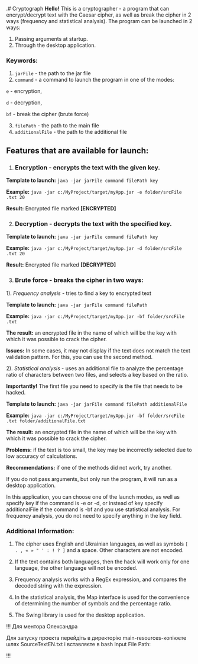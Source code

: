 .# Cryptograph
**Hello!** This is a cryptographer - a program that can encrypt/decrypt text with the Caesar cipher, as well as break the cipher in 2 ways (frequency and statistical analysis).
The program can be launched in 2 ways:
  1. Passing arguments at startup.
  2. Through the desktop application.

### **Keywords:**
1. `jarFile` - the path to the jar file
2. `command` - a command to launch the program in one of the modes:

`e` - encryption,

`d` - decryption,

`bf` - break the cipher (brute force)

3. `filePath` - the path to the main file
4. `additionalFile` - the path to the additional file

## Features that are available for launch:

1. ### Encryption - encrypts the text with the given key.

**Template to launch:**
`java -jar jarFile command filePath key`

**Example:**
`java -jar c:/MyProject/target/myApp.jar -e folder/srcFile .txt 20`

**Result:** Encrypted file marked **[ENCRYPTED]**

2. ### Decryption - decrypts the text with the specified key.

**Template to launch:**
`java -jar jarFile command filePath key`

**Example:**
`java -jar c:/MyProject/target/myApp.jar -d folder/srcFile .txt 20`

**Result:** Encrypted file marked **[DECRYPTED]**

3. ### Brute force - breaks the cipher in two ways:

  1). _Frequency analysis_ - tries to find a key to
  encrypted text

  **Template to launch:**
  `java -jar jarFile command filePath`
  
  **Example:**
  `java -jar c:/MyProject/target/myApp.jar -bf folder/srcFile .txt`

  **The result:** an encrypted file in the name of which will be the key with which it was possible to crack the cipher.

  **Issues:** In some cases, it may not display if the text does not match the text validation pattern. For this, you can use the second method.

  2). _Statistical analysis_ - uses an additional file to analyze the percentage ratio of characters between two files, and selects a key based on the ratio.
  
  **Importantly!** The first file you need to specify is the file that needs to be hacked.

  **Template to launch:**
  `java -jar jarFile command filePath additionalFile`
  
  **Example:**
  `java -jar c:/MyProject/target/myApp.jar -bf folder/srcFile .txt folder/additionalFile.txt`

  **The result:** an encrypted file in the name of which will be the key with which it was possible to crack the cipher.

  **Problems:** if the text is too small, the key may be incorrectly selected due to low accuracy of calculations.

  **Recommendations:** if one of the methods did not work, try another.

  If you do not pass arguments, but only run the program, it will run as a desktop application.

In this application, you can choose one of the launch modes, as well as specify key if the command is -e or -d, or instead of key specify additionalFile if the command is -bf and you use statistical analysis. For frequency analysis, you do not need to specify anything in the key field.

### Additional Information:

1. The cipher uses English and Ukrainian languages, as well as symbols `[ . , « » " ' : ! ? ]` and a space. Other characters are not encoded.

2. If the text contains both languages, then the hack will work only for one language, the other language will not be encoded.

3. Frequency analysis works with a RegEx expression, and compares the decoded string with the expression.

4. In the statistical analysis, the Map interface is used for the convenience of determining the number of symbols and the percentage ratio.

5. The Swing library is used for the desktop application.

!!!
Для ментора Олександра

Для запуску проєкта перейдіть в директорію main-resources-копіюєте шлях SourceTextEN.txt і вставляєте в bash Input File Path: 

!!!

